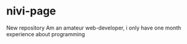# nivi-page
New repository
Am an amateur web-developer, i only have one month experience about programming  
